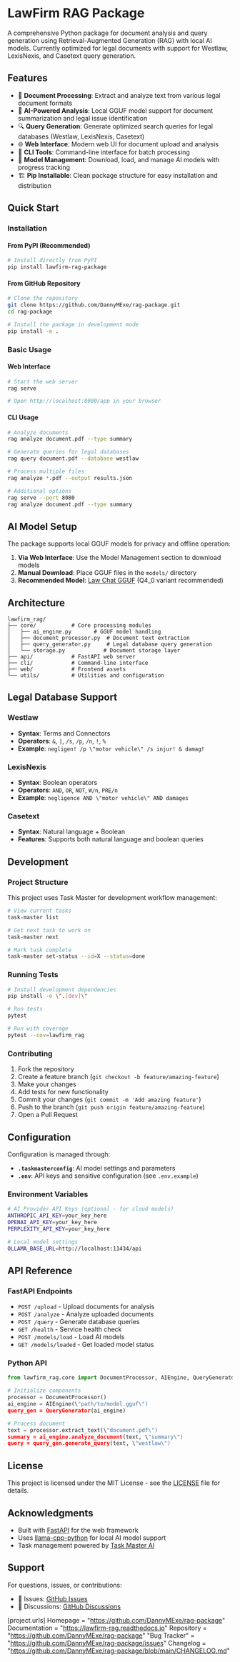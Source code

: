 # LawFirm RAG Package

A comprehensive Python package for document analysis and query generation using Retrieval-Augmented Generation (RAG) with local AI models. Currently optimized for legal documents with support for Westlaw, LexisNexis, and Casetext query generation.

## Features

- 📄 **Document Processing**: Extract and analyze text from various legal document formats
- 🤖 **AI-Powered Analysis**: Local GGUF model support for document summarization and legal issue identification
- 🔍 **Query Generation**: Generate optimized search queries for legal databases (Westlaw, LexisNexis, Casetext)
- 🌐 **Web Interface**: Modern web UI for document upload and analysis
- 🔧 **CLI Tools**: Command-line interface for batch processing
- 💾 **Model Management**: Download, load, and manage AI models with progress tracking
- 🏗️ **Pip Installable**: Clean package structure for easy installation and distribution

## Quick Start

### Installation

#### From PyPI (Recommended)
```bash
# Install directly from PyPI
pip install lawfirm-rag-package
```

#### From GitHub Repository
```bash
# Clone the repository
git clone https://github.com/DannyMExe/rag-package.git
cd rag-package

# Install the package in development mode
pip install -e .
```

### Basic Usage

#### Web Interface
```bash
# Start the web server
rag serve

# Open http://localhost:8000/app in your browser
```

#### CLI Usage
```bash
# Analyze documents
rag analyze document.pdf --type summary

# Generate queries for legal databases
rag query document.pdf --database westlaw

# Process multiple files
rag analyze *.pdf --output results.json

# Additional options
rag serve --port 8080
rag analyze document.pdf --type summary
```

## AI Model Setup

The package supports local GGUF models for privacy and offline operation:

1. **Via Web Interface**: Use the Model Management section to download models
2. **Manual Download**: Place GGUF files in the `models/` directory
3. **Recommended Model**: [Law Chat GGUF](https://huggingface.co/TheBloke/law-chat-GGUF) (Q4_0 variant recommended)

## Architecture

```
lawfirm_rag/
├── core/           # Core processing modules
│   ├── ai_engine.py       # GGUF model handling
│   ├── document_processor.py  # Document text extraction
│   ├── query_generator.py     # Legal database query generation
│   └── storage.py            # Document storage layer
├── api/            # FastAPI web server
├── cli/            # Command-line interface
├── web/            # Frontend assets
└── utils/          # Utilities and configuration
```

## Legal Database Support

### Westlaw
- **Syntax**: Terms and Connectors
- **Operators**: `&`, `|`, `/s`, `/p`, `/n`, `!`, `%`
- **Example**: `negligen! /p \"motor vehicle\" /s injur! & damag!`

### LexisNexis
- **Syntax**: Boolean operators
- **Operators**: `AND`, `OR`, `NOT`, `W/n`, `PRE/n`
- **Example**: `negligence AND \"motor vehicle\" AND damages`

### Casetext
- **Syntax**: Natural language + Boolean
- **Features**: Supports both natural language and boolean queries

## Development

### Project Structure
This project uses Task Master for development workflow management:

```bash
# View current tasks
task-master list

# Get next task to work on
task-master next

# Mark task complete
task-master set-status --id=X --status=done
```

### Running Tests
```bash
# Install development dependencies
pip install -e \".[dev]\"

# Run tests
pytest

# Run with coverage
pytest --cov=lawfirm_rag
```

### Contributing

1. Fork the repository
2. Create a feature branch (`git checkout -b feature/amazing-feature`)
3. Make your changes
4. Add tests for new functionality
5. Commit your changes (`git commit -m 'Add amazing feature'`)
6. Push to the branch (`git push origin feature/amazing-feature`)
7. Open a Pull Request

## Configuration

Configuration is managed through:
- **`.taskmasterconfig`**: AI model settings and parameters
- **`.env`**: API keys and sensitive configuration (see `.env.example`)

### Environment Variables
```bash
# AI Provider API Keys (optional - for cloud models)
ANTHROPIC_API_KEY=your_key_here
OPENAI_API_KEY=your_key_here
PERPLEXITY_API_KEY=your_key_here

# Local model settings
OLLAMA_BASE_URL=http://localhost:11434/api
```

## API Reference

### FastAPI Endpoints

- `POST /upload` - Upload documents for analysis
- `POST /analyze` - Analyze uploaded documents
- `POST /query` - Generate database queries
- `GET /health` - Service health check
- `POST /models/load` - Load AI models
- `GET /models/loaded` - Get loaded model status

### Python API

```python
from lawfirm_rag.core import DocumentProcessor, AIEngine, QueryGenerator

# Initialize components
processor = DocumentProcessor()
ai_engine = AIEngine(\"path/to/model.gguf\")
query_gen = QueryGenerator(ai_engine)

# Process document
text = processor.extract_text(\"document.pdf\")
summary = ai_engine.analyze_document(text, \"summary\")
query = query_gen.generate_query(text, \"westlaw\")
```

## License

This project is licensed under the MIT License - see the [LICENSE](LICENSE) file for details.

## Acknowledgments

- Built with [FastAPI](https://fastapi.tiangolo.com/) for the web framework
- Uses [llama-cpp-python](https://github.com/abetlen/llama-cpp-python) for local AI model support
- Task management powered by [Task Master AI](https://github.com/taskmaster-ai/taskmaster-ai)

## Support

For questions, issues, or contributions:
- 🐛 Issues: [GitHub Issues](https://github.com/DannyMExe/rag-package/issues)
- 💬 Discussions: [GitHub Discussions](https://github.com/DannyMExe/rag-package/discussions)

[project.urls]
Homepage = "https://github.com/DannyMExe/rag-package"
Documentation = "https://lawfirm-rag.readthedocs.io"
Repository = "https://github.com/DannyMExe/rag-package"
"Bug Tracker" = "https://github.com/DannyMExe/rag-package/issues"
Changelog = "https://github.com/DannyMExe/rag-package/blob/main/CHANGELOG.md" 